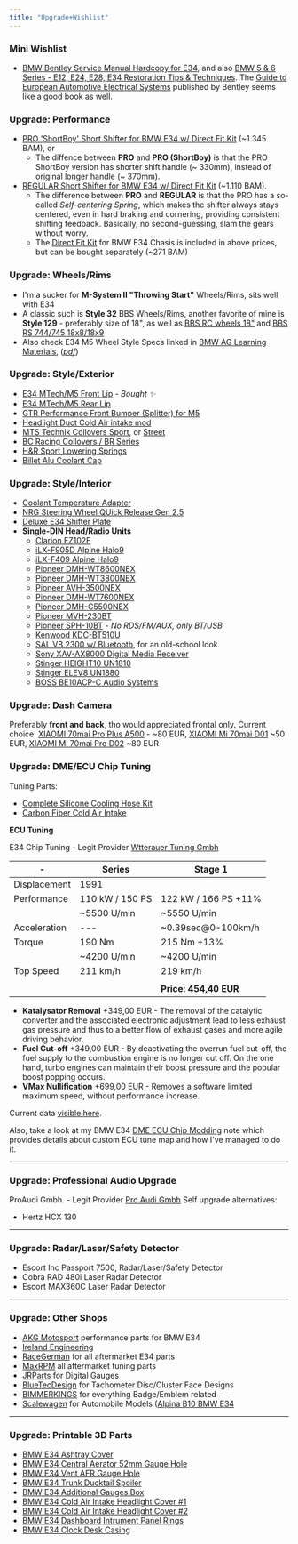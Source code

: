 ```yaml
---
title: "Upgrade+Wishlist"
---
```


### Mini Wishlist

- [BMW Bentley Service Manual Hardcopy for E34](https://racegerman.com/collections/e34-all-products/products/bmw-bentley-service-manuals?variant=41851859009690), and also [BMW 5 & 6 Series - E12, E24, E28, E34 Restoration Tips & Techniques](https://www.pelicanparts.com/More_Info/BK211056.htm?pn=BK-211056&SVSVSI=219&DID=45742). The [Guide to European Automotive Electrical Systems](https://www.pelicanparts.com/More_Info/BKBHME.htm?pn=BK-BHME&SVSVSI=219&DID=31321) published by Bentley seems like a good book as well.

### Upgrade: Performance

- [PRO 'ShortBoy' Short Shifter for BMW E34 w/ Direct Fit Kit](https://coolerworx.com/collections/bmw/products/pro-short-boy-short-shifter-for-bmw-e30-e34-e36-e46-e8x-e9x-and-more) (~1.345 BAM), or
  - The diffence between **PRO** and **PRO (ShortBoy)** is that the PRO ShortBoy version has shorter shift handle (~ 330mm), instead of original longer handle (~ 370mm).
- [REGULAR Short Shifter for BMW E34 w/ Direct Fit Kit](https://coolerworx.com/products/regular-short-shifter-for-bmw-e30-e34-e36-e46-e8x-e9x-and-more) (~1.110 BAM).
  - The difference between **PRO** and **REGULAR** is that the PRO has a so-called *Self-centering Spring*, which makes the shifter always stays centered, even in hard braking and cornering, providing consistent shifting feedback. Basically, no second-guessing, slam the gears without worry.
  - The [Direct Fit Kit](https://coolerworx.com/products/coolerworx-short-shifter-direct-fit-kit-bmw) for BMW E34 Chasis is included in above prices, but can be bought separately (~271 BAM)


### Upgrade: Wheels/Rims

- I'm a sucker for **M-System II "Throwing Start"** Wheels/Rims, sits well with E34
- A classic such is **Style 32** BBS Wheels/Rims, another favorite of mine is **Style 129** - preferably size of 18", as well as [BBS RC wheels 18"](https://hawknpoke.com/2015/02/greatness-within-bmw-m5-e34-bbs/) and [BBS RS 744/745 18x8/18x9](https://i.imgur.com/bw7TJ07.jpeg)
- Also check E34 M5 Wheel Style Specs linked in [BMW AG Learning Materials](/bmw-ag-e34-learning-materials), (_[pdf](https://www.myclassicparts.com/wp-content/uploads/2021/10/07_BMW_E34_M5_Wheel_Style_Specs_Options.pdf)_)

### Upgrade: Style/Exterior

- [E34 MTech/M5 Front Lip](https://racegerman.com/collections/e34-all-products/products/e34-mtech-lip) -
  _Bought ✨_
- [E34 MTech/M5 Rear Lip](https://www.myclassicparts.com/product/bmw-e34-parts/)
- [GTR Performance Front Bumper (Splitter) for M5](https://protuning.com/en/63584-gtr-performance-front-bumper-splitter-for-e34-m5)
- [Headlight Duct Cold Air intake mod](https://racegerman.com/products/e34-headlight-duct)
- [MTS Technik Coilovers Sport](https://racegerman.com/collections/e34-all-products/products/mts-technik-e34-coilovers-sport),
  or
  [Street](https://racegerman.com/collections/e34-all-products/products/mts-technik-e34-coilovers-street)
- [BC Racing Coilovers / BR Series](https://racegerman.com/collections/e34-all-products/products/bmw-e34-bc-racing-coilovers-br-series)
- [H&R Sport Lowering Springs](https://racegerman.com/collections/e34-all-products/products/e34-h-r-sport-lowering-springs)
- [Billet Alu Coolant Cap](https://racegerman.com/collections/e34-all-products/products/billet-aluminum-coolant-cap)

### Upgrade: Style/Interior

- [Coolant Temperature Adapter](https://racegerman.com/collections/e34-all-products/products/coolant-temperature-sender-adapter)
- [NRG Steering Wheel QUick Release Gen 2.5](https://racegerman.com/collections/e34-all-products/products/nrg-steering-wheel-quick-release-gen-2-5)
- [Deluxe E34 Shifter Plate](https://racegerman.com/collections/e34-all-products/products/deluxe-e34-shifter-surround)
- **Single-DIN Head/Radio Units**
  - [Clarion FZ102E](https://www.clarion.com/xe/en/products-personal/audio/FZ102E/)
  - [iLX-F905D Alpine Halo9](https://www.alpine.co.uk/p/Products/SingleView/ilx-f905d)
  - [iLX-F409 Alpine Halo9](https://www.crutchfield.com/S-epQGUVTntkv/p_500ILXF409/Alpine-Halo9-iLX-F409.html)
  - [Pioneer DMH-WT8600NEX](https://www.pioneerelectronics.com/PUSA/Car/NEX/DMH-WT8600NEX)
  - [Pioneer DMH-WT3800NEX](https://www.pioneerelectronics.ca/POCEN/Car/Digital+Media+Receivers/DMH-WT3800NEX)
  - [Pioneer AVH-3500NEX](https://www.pioneerelectronics.com/PUSA/Car/DVD+Receivers/AVH-3500NEX)
  - [Pioneer DMH-WT7600NEX](https://www.pioneerelectronics.com/PUSA/Car/Digital+Media+Receivers/DMH-WT7600NEX)
  - [Pioneer DMH-C5500NEX](https://www.pioneerelectronics.com/PUSA/Car/NEX/DMH-C5500NEX)
  - [Pioneer MVH-230BT](https://pioneer-car.eu/mvh-230bt/mvh-230bt)
  - [Pioneer SPH-10BT](https://pioneer-car.eu/sph-10bt/sph-10bt) - _No RDS/FM/AUX, only BT/USB_
  - [Kenwood KDC-BT510U](https://www.kenwood.eu/car/receivers/all/KDC-BT510U?view=details)
  - [SAL VB 2300 w/ Bluetooth](https://www.electronic.ba/p/auto-radio-player-bluetooth-fm-usb-micro-sd-aux-daljinski-sal-vb-2300), for an old-school look
  - [Sony XAV-AX8000 Digital Media Receiver](https://www.sony.com/lr/electronics/in-car-receivers-players/xav-ax8000)
  - [Stinger HEIGHT10 UN1810](https://stingerelectronics.com/products/heigh10)
  - [Stinger ELEV8 UN1880](https://stingerelectronics.com/products/elev8)
  - [BOSS BE10ACP-C Audio Systems](https://www.crutchfield.com/S-w4K1oaGwJfJ/p_104BE10ACC/Boss-BE10ACP-C.html)

### Upgrade: Dash Camera

Preferably **front and back**, tho would appreciated frontal only. Current
choice:
[XIAOMI 70mai Pro Plus A500](https://www.olx.ba/artikal/42297713/xiaomi-70mai-dash-cam-pro-plus-a500-recording-camera/) -
~80 EUR,
[XIAOMI Mi 70mai D01](https://sync.ba/product/xiaomi-mi-70mai-d01-dash-cam/) ~50
EUR,
[XIAOMI Mi 70mai Pro D02](https://sync.ba/product/xiaomi-mi-70mai-pro-d02-dash-cam/)
~80 EUR

### Upgrade: DME/ECU Chip Tuning

Tuning Parts:

- [Complete Silicone Cooling Hose Kit](https://racegerman.com/collections/e34-all-products/products/copy-of-complete-e34-silicone-cooling-hose-kit-m30-535i)
- [Carbon Fiber Cold Air Intake](https://racegerman.com/collections/e34-all-products/products/budget-carbon-fiber-cold-air-intake)

**ECU Tuning**

E34 Chip Tuning - Legit Provider
[Wtterauer Tuning Gmbh](https://wetterauer-tuning.de/)

| -            | Series          | Stage 1               |
| ------------ | --------------- | --------------------- |
| Displacement | 1991            |                       |
| Performance  | 110 kW / 150 PS | 122 kW / 166 PS +11%  |
|              | ~5500 U/min     | ~5550 U/min           |
| Acceleration | ---             | ~0.39sec@0-100km/h    |
| Torque       | 190 Nm          | 215 Nm +13%           |
|              | ~4200 U/min     | ~4200 U/min           |
| Top Speed    | 211 km/h        | 219 km/h              |
|              |                 |                       |
|              |                 | **Price: 454,40 EUR** |

- **Katalysator Removal** +349,00 EUR - The removal of the catalytic converter
  and the associated electronic adjustment lead to less exhaust gas pressure and
  thus to a better flow of exhaust gases and more agile driving behavior.
- **Fuel Cut-off** +349,00 EUR - By deactivating the overrun fuel cut-off, the
  fuel supply to the combustion engine is no longer cut off. On the one hand,
  turbo engines can maintain their boost pressure and the popular boost popping
  occurs.
- **VMax Nullification** +699,00 EUR - Removes a software limited maximum speed,
  without performance increase.

Current data [visible here](https://www.e34wiki.de/index.php/Fahrleistungen).

Also, take a look at my BMW E34 [DME ECU Chip Modding](/bmw/modding/ecu) note which provides details about custom ECU tune map and how I've managed to do it.

---

### Upgrade: Professional Audio Upgrade

ProAudi Gmbh. - Legit Provider [Pro Audi Gmbh](https://www.pro-audio-gmbh.com/)
Self upgrade alternatives:

- Hertz HCX 130

---

### Upgrade: Radar/Laser/Safety Detector

- Escort Inc Passport 7500, Radar/Laser/Safety Detector
- Cobra RAD 480i Laser Radar Detector
- Escort MAX360C Laser Radar Detector

---

### Upgrade: Other Shops

- [AKG Motosport](https://akgmotorsport.com/product-category/5-series/e34-1989-1995/)
  performance parts for BMW E34
- [Ireland Engineering](https://www.iemotorsport.com/product-category/other-bmws/other-bmws-e34-parts/)
- [RaceGerman](https://racegerman.com/collections/e34-all-products) for all
  aftermarket E34 parts
- [MaxRPM](https://www.maxrpm.de/Home) all aftermarket tuning parts
- [JRParts](https://www.etsy.com/shop/JRparts) for Digital Gauges
- [BlueTecDesign](https://www.etsy.com/shop/BluTecDesign) for Tachometer
  Disc/Cluster Face Designs
- [BIMMERKINGS](https://www.etsy.com/shop/BIMMERKINGS) for everything
  Badge/Emblem related
- [Scalewagen](https://www.etsy.com/shop/Scalewagen) for Automobile Models
  ([Alpina B10 BMW E34](https://www.etsy.com/listing/1452059132/alpina-b10-bmw-e34-alpina-blue-1994)

---

### Upgrade: Printable 3D Parts

- [BMW E34 Ashtray Cover](https://cults3d.com/en/3d-model/various/bmw-e34-ashtray-cover-for-usb)
- [BMW E34 Central Aerator 52mm Gauge Hole](https://cults3d.com/en/3d-model/various/aireador-central-e34-portareloj-52mm)
- [BMW E34 Vent AFR Gauge Hole](https://cults3d.com/en/3d-model/gadget/bmw-e34-vent-afr-guage)
- [BMW E34 Trunk Ducktail Spoiler](https://cults3d.com/en/3d-model/various/ducktail-bmw-e34)
- [BMW E34 Additional Gauges Box](https://www.printables.com/model/979946-bmw-e34-e32-additional-gauges-box?lang=en)
- [BMW E34 Cold Air Intake Headlight Cover #1](https://cults3d.com/en/3d-model/various/holodnyy-vpusk-dlya-bmw-e34)
- [BMW E34 Cold Air Intake Headlight Cover #2](https://cults3d.com/en/3d-model/gadget/bmw-e34-cold-intake-air-intake)
- [BMW E34 Dashboard Intrument Panel Rings](https://cults3d.com/en/3d-model/tool/rings-in-the-dashboard-instrument-panel-bmw-e32-e34-3d-print-model)
- [BMW E34 Clock Desk Casing](https://www.thingiverse.com/thing:4087995)